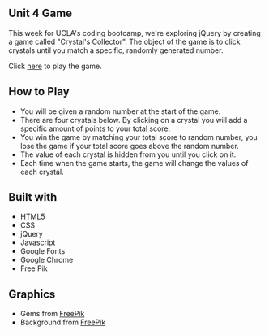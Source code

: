 ## Unit 4 Game
This week for UCLA's coding bootcamp, we're exploring jQuery by creating a game called "Crystal's Collector". The object of the game is to click crystals until you match a specific, randomly generated number.

Click [here](https://krizel4.github.io/unit-4-game/) to play the game.

## How to Play

* You will be given a random number at the start of the game.
* There are four crystals below. By clicking on a crystal you will add a specific amount of points to your total score.
* You win the game by matching your total score to random number, you lose the game if your total score goes above the random number.
* The value of each crystal is hidden from you until you click on it.
* Each time when the game starts, the game will change the values of each crystal.

## Built with

* HTML5 
* CSS
* jQuery
* Javascript
* Google Fonts
* Google Chrome 
* Free Pik

## Graphics
* Gems from [FreePik](https://www.freepik.com/free-vector/pack-six-colored-gemstones_1093484.htm#page=1&query=gem&position=1)
* Background from [FreePik](https://www.freepik.com/free-vector/bokeh-lights-background_4550094.htm#page=1&query=glittery%20background&position=35)